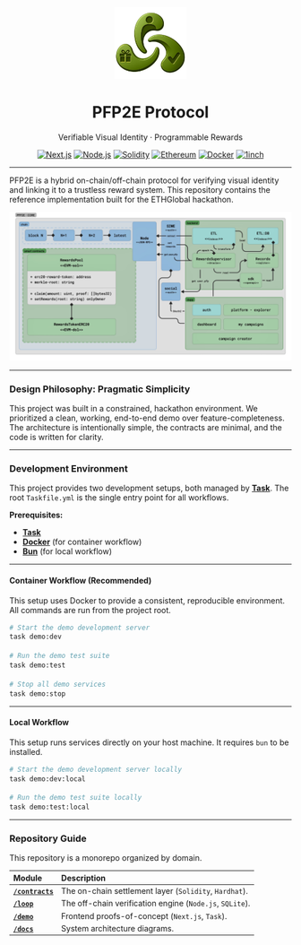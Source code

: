 <div align="center">
  <img src="docs/logo.png" alt="PFP2E Logo" width="128" />
  <h1>PFP2E Protocol</h1>
  <p>Verifiable Visual Identity · Programmable Rewards</p>
  
  <p>
    <a href="https://nextjs.org/"><img src="https://img.shields.io/badge/Next.js-000000?style=for-the-badge&logo=next.js&logoColor=white" alt="Next.js"></a>
    <a href="https://nodejs.org/"><img src="https://img.shields.io/badge/Node.js-339933?style=for-the-badge&logo=nodedotjs&logoColor=white" alt="Node.js"></a>
    <a href="https://soliditylang.org/"><img src="https://img.shields.io/badge/Solidity-363636?style=for-the-badge&logo=solidity&logoColor=white" alt="Solidity"></a>
    <a href="https://ethereum.org/"><img src="https://img.shields.io/badge/Ethereum-3C3C3D?style=for-the-badge&logo=ethereum&logoColor=white" alt="Ethereum"></a>
    <a href="https://www.docker.com/"><img src="https://img.shields.io/badge/Docker-2496ED?style=for-the-badge&logo=docker&logoColor=white" alt="Docker"></a>
    <a href="https://1inch.io/"><img src="https://img.shields.io/badge/1inch-1F2A4D?style=for-the-badge&logo=1inch&logoColor=white" alt="1inch"></a>
  </p>
</div>

---

PFP2E is a hybrid on-chain/off-chain protocol for verifying visual identity and linking it to a trustless reward system. This repository contains the reference implementation built for the ETHGlobal hackathon.

![PFP2E Components Diagram](docs/components.jpg)

---

### Design Philosophy: Pragmatic Simplicity
This project was built in a constrained, hackathon environment. We prioritized a clean, working, end-to-end demo over feature-completeness. The architecture is intentionally simple, the contracts are minimal, and the code is written for clarity.

---

### Development Environment
This project provides two development setups, both managed by **[Task](https://taskfile.dev/)**. The root `Taskfile.yml` is the single entry point for all workflows.

**Prerequisites:**
-   [**Task**](https://taskfile.dev/installation/)
-   [**Docker**](https://www.docker.com/get-started) (for container workflow)
-   [**Bun**](https://bun.sh/) (for local workflow)

---

#### Container Workflow (Recommended)
This setup uses Docker to provide a consistent, reproducible environment. All commands are run from the project root.

```bash
# Start the demo development server
task demo:dev

# Run the demo test suite
task demo:test

# Stop all demo services
task demo:stop
```

---

#### Local Workflow
This setup runs services directly on your host machine. It requires `bun` to be installed.

```bash
# Start the demo development server locally
task demo:dev:local

# Run the demo test suite locally
task demo:test:local
```

---

### Repository Guide
This repository is a monorepo organized by domain.

| Module | Description |
| :--- | :--- |
| **[`/contracts`](./contracts)** | The on-chain settlement layer (`Solidity`, `Hardhat`). |
| **[`/loop`](./loop)** | The off-chain verification engine (`Node.js`, `SQLite`). |
| **[`/demo`](./demo)** | Frontend proofs-of-concept (`Next.js`, `Task`). |
| **[`/docs`](./docs)** | System architecture diagrams. |